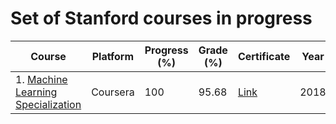 # Set of Stanford courses in progress


| Course | Platform | Progress (%) | Grade (%) | Certificate | Year |
| --- | --- | --- | --- | --- | --- |
| 1. [Machine Learning Specialization](https://www.coursera.org/specializations/machine-learning-introduction) | Coursera | 100 | 95.68 | [Link](https://coursera.org/share/06412eeb77e5dd97df9c932b507a0087) | 2018 |

